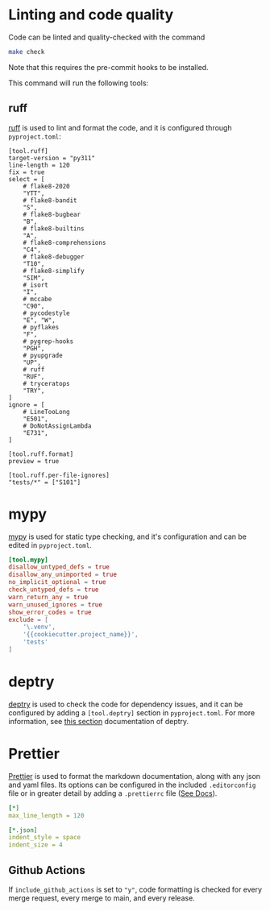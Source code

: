 # Linting and code quality

Code can be linted and quality-checked with the command

```bash
make check
```

Note that this requires the pre-commit hooks to be installed.

This command will run the following tools:

## ruff

[ruff](https://github.com/charliermarsh/ruff) is used to lint and format the code, and it is configured through `pyproject.toml`:

```
[tool.ruff]
target-version = "py311"
line-length = 120
fix = true
select = [
    # flake8-2020
    "YTT",
    # flake8-bandit
    "S",
    # flake8-bugbear
    "B",
    # flake8-builtins
    "A",
    # flake8-comprehensions
    "C4",
    # flake8-debugger
    "T10",
    # flake8-simplify
    "SIM",
    # isort
    "I",
    # mccabe
    "C90",
    # pycodestyle
    "E", "W",
    # pyflakes
    "F",
    # pygrep-hooks
    "PGH",
    # pyupgrade
    "UP",
    # ruff
    "RUF",
    # tryceratops
    "TRY",
]
ignore = [
    # LineTooLong
    "E501",
    # DoNotAssignLambda
    "E731",
]

[tool.ruff.format]
preview = true

[tool.ruff.per-file-ignores]
"tests/*" = ["S101"]
```

# mypy

[mypy](https://mypy.readthedocs.io/en/stable/) is used for static type checking, and it's configuration and can be edited in `pyproject.toml`.

```toml
[tool.mypy]
disallow_untyped_defs = true
disallow_any_unimported = true
no_implicit_optional = true
check_untyped_defs = true
warn_return_any = true
warn_unused_ignores = true
show_error_codes = true
exclude = [
    '\.venv',
    '{{cookiecutter.project_name}}',
    'tests'
]
```

# deptry

[deptry](https://github.com/fpgmaas/deptry) is used to check the code for dependency issues, and it can be configured by adding a `[tool.deptry]` section in `pyproject.toml`. For more information, see [this section](https://deptry.com/usage/#configuration) documentation of deptry.

# Prettier

[Prettier](https://prettier.io/) is used to format the markdown documentation, along with any json and yaml files.
Its options can be configured in the included `.editorconfig` file or in greater detail by adding a `.prettierrc` file ([See Docs](https://prettier.io/docs/en/configuration)).

```yaml
[*]
max_line_length = 120

[*.json]
indent_style = space
indent_size = 4
```

## Github Actions

If `include_github_actions` is set to `"y"`, code formatting is checked
for every merge request, every merge to main, and every release.
